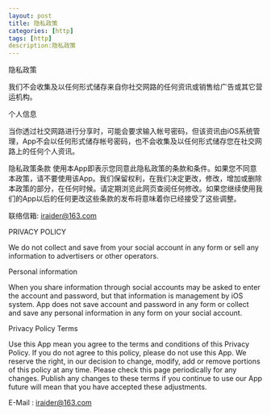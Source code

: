 ```yaml
---
layout: post
title: 隐私政策 
categories: [http]
tags: [http]
description:隐私政策
---
```



隐私政策


我们不会收集及以任何形式储存来自你社交网路的任何资讯或销售给广告或其它营运机构。



个人信息 

当你透过社交网路进行分享时，可能会要求输入帐号密码，但该资讯由iOS系统管理，App不会以任何形式储存帐号密码，也不会收集及以任何形式储存您在社交网路上的任何个人资讯。



隐私政策条款 
使用本App即表示您同意此隐私政策的条款和条件。如果您不同意本政策，请不要使用该App。我们保留权利，在我们决定更改，修改，增加或删除本政策的部分，在任何时候。请定期浏览此网页查阅任何修改。如果您继续使用我们的App以后的任何更改这些条款的发布将意味着你已经接受了这些调整。

联络信箱: iraider@163.com





PRIVACY POLICY


We do not collect and save from your social account  in any form or sell any information to advertisers or other operators.



Personal information 

When you share information through social accounts may be asked to enter the account and password, but that information is management by iOS system. App does not save account and password in any form or collect and save any personal information in any form on your social account.



Privacy Policy Terms 

Use this App mean you agree to the terms and conditions of this Privacy Policy. If you do not agree to this policy, please do not use this App. We reserve the right, in our decision to change, modify, add or remove portions of this policy at any time. Please check this page periodically for any changes. Publish any changes to these terms if you continue to use our App future will mean that you have accepted these adjustments.

E-Mail : iraider@163.com


